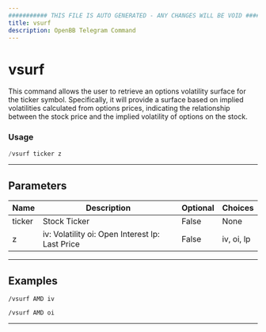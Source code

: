 ```yaml
---
########### THIS FILE IS AUTO GENERATED - ANY CHANGES WILL BE VOID ###########
title: vsurf
description: OpenBB Telegram Command
---
```


# vsurf

This command allows the user to retrieve an options volatility surface for the ticker symbol. Specifically, it will provide a surface based on implied volatilities calculated from options prices, indicating the relationship between the stock price and the implied volatility of options on the stock.

### Usage

```python wordwrap
/vsurf ticker z
```

---

## Parameters

| Name | Description | Optional | Choices |
| ---- | ----------- | -------- | ------- |
| ticker | Stock Ticker | False | None |
| z | iv: Volatility oi: Open Interest lp: Last Price | False | iv, oi, lp |


---

## Examples

```
/vsurf AMD iv
```
```
/vsurf AMD oi
```
---

